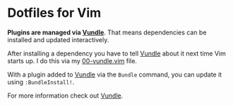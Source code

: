 # Dotfiles for Vim

**Plugins are managed via [Vundle][vundle]**. That means dependencies
can be installed and updated interactively.

After installing a dependency you have to tell [Vundle][vundle] about it
next time Vim starts up. I do this via my [00-vundle.vim][vundleconf]
file.

With a plugin added to [Vundle][vundle] via the `Bundle` command, you
can update it using `:BundleInstall!`.

For more information check out [Vundle][vundle].

[vundle]: https://github.com/gmarik/vundle
[vundleconf]: https://github.com/jcf/dotfiles/blob/master/vim/vim.symlink/config/00-vundle.vim
